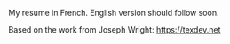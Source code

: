 My resume in French. English version should follow soon.


Based on the work from Joseph Wright: https://texdev.net
